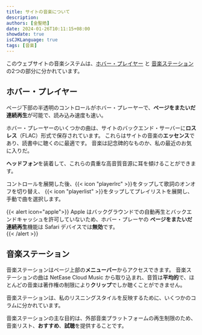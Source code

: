 ```yaml
---
title: サイトの音楽について
description: 
authors: [金聖皓]
date: 2024-01-26T10:11:15+08:00
showdate: true
isCJKLanguage: true
tags: [音楽]
---
```

このウェブサイトの音楽システムは、[ホバー・プレイヤー](#ホバープレイヤー) と [音楽ステーション](#音楽ステーション)の2つの部分に分かれています。 

## ホバー・プレイヤー  
ページ下部の半透明のコントロールがホバー・プレーヤーで、**ページをまたいだ連続再生**が可能で、読み込み速度も速い。 

ホバー・プレーヤーのいくつかの曲は、サイトのバックエンド・サーバーに**ロスレス**（FLAC）形式で保存されています。 これらはサイトの音楽の**エッセンス**であり、読書中に聴くのに最適です。 音楽は記念碑的なものか、私の最近のお気に入りだ。 

**ヘッドフォン**を装着して、これらの貴重な高音質音源に耳を傾けることができます。 

コントロールを展開した後、{{< icon "playerlrc" >}}をタップして歌詞のオンオフを切り替え、&nbsp;{{< icon "playerlist" >}}をタップしてプレイリストを展開し、手動で曲を選択します。

{{< alert icon="apple">}} 
Apple はバックグラウンドでの自動再生とバックエンドキャッシュを許可していないため、ホバー・プレーヤの **ページをまたいだ連続再生**機能は Safari デバイスでは**無効**です。  
{{< /alert >}}


## 音楽ステーション  

音楽ステーションはページ上部の**メニューバー**からアクセスできます。 音楽ステーションの曲は NetEase Cloud Music から取り込まれ、音質は**平均的**で、ほとんどの音楽は著作権の制限により**クリップ**でしか聴くことができません。 

音楽ステーションは、私のリスニングスタイルを反映するために、いくつかのコラムに分かれています。 

音楽ステーションの主な目的は、外部音楽プラットフォームの再生制限のため、音楽リスト、**おすすめ**、**試聴**を提供することです。